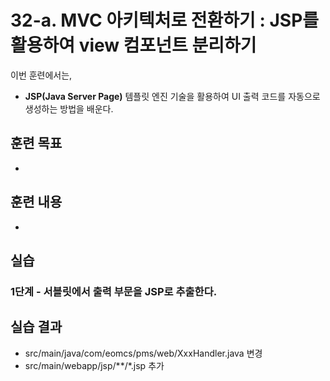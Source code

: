 # 32-a. MVC 아키텍처로 전환하기 : JSP를 활용하여 view 컴포넌트 분리하기

이번 훈련에서는,
- **JSP(Java Server Page)** 템플릿 엔진 기술을 활용하여 UI 출력 코드를 자동으로 생성하는 방법을 배운다.

## 훈련 목표
-

## 훈련 내용
-

## 실습

### 1단계 - 서블릿에서 출력 부문을 JSP로 추출한다.

 
## 실습 결과
- src/main/java/com/eomcs/pms/web/XxxHandler.java 변경
- src/main/webapp/jsp/**/*.jsp 추가

